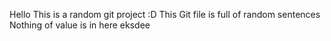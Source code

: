 Hello This is a random git project :D
This Git file is full of random sentences
Nothing of value is in here
eksdee